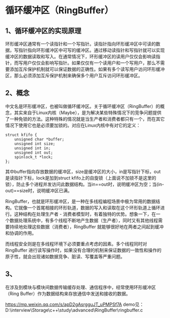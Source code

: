 # 循环缓冲区（RingBuffer）

## 1、循环缓冲区的实现原理
环形缓冲区通常有一个读指针和一个写指针。读指针指向环形缓冲区中可读的数据，写指针指向环形缓冲区中可写的缓冲区。通过移动读指针和写指针就可以实现缓冲区的数据读取和写入。在通常情况下，环形缓冲区的读用户仅仅会影响读指针，而写用户仅仅会影响写指针。如果仅仅有一个读用户和一个写用户，那么不需要添加互斥保护机制就可以保证数据的正确性。如果有多个读写用户访问环形缓冲区，那么必须添加互斥保护机制来确保多个用户互斥访问环形缓冲区。

## 2、概念
中文名是环形缓冲区，也被叫做循环缓冲区。关于循环缓冲区（RingBuffer）的概念，其实来自于Linux内核（Maybe），是为解决某些特殊情况下的竞争问题提供了一种免锁的方法。这种特殊的情况就是当生产者和消费者都只有一个，而在其它情况下使用它也是必须要加锁的。对应在Linux内核中有对它的定义：
```
struct kfifo {
	unsigned char *buffer;
	unsigned int size;
	unsigned int in;
	unsigned int out;
	spinlock_t *lock;
};
```
其中buffer指向存放数据的缓冲区，size是缓冲区的大小，in是写指针下标，out是读指针下标，lock是加到struct kfifo上的自旋锁（上面说不加锁不是这里的锁），防止多个进程并发访问此数据结构。当in==out时，说明缓冲区为空；当(in-out)==size时，说明缓冲区已满。

RingBuffer，也就是环形缓冲区，是一种在多线程编程场景中极为常用的数据结构。它就像一个首尾相接的环形轨道，数据的写入和读取在这个环形轨道上循环进行。这种结构在处理生产者 - 消费者模型时，有着独特的优势。想象一下，在一个数据处理系统中，有多个线程不断地产生数据（生产者），同时又有其他线程需要持续地处理这些数据（消费者），RingBuffer 就能够很好地在两者之间起到缓冲和协调的作用。

而线程安全则是在多线程环境下必须要重点考虑的因素。多个线程同时对 RingBuffer 进行读写操作时，如果没有合理的机制来保证数据的一致性和操作的原子性，就会出现诸如数据竞争、脏读、写覆盖等严重问题。

## 3、
在涉及到模块与模块间数据传输缓存处理、通信程序中，经常使用环形缓冲区（Ring Buffer）作为数据结构来存放通信中发送和接收的数据。

https://mp.weixin.qq.com/s/apD2gAsrgguJT_uPMPSf7A
demo见：D:\interview\Storage\c++\study\advanced\RingBuffer\ringbuffer.c